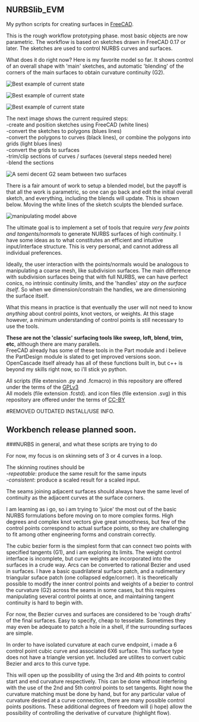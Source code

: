 ## NURBSlib_EVM
My python scripts for creating surfaces in [FreeCAD](http://freecadweb.org/).  

This is the rough workflow prototyping phase. most basic objects are now parametric. The workflow is based on sketches drawn in FreeCAD 0.17 or later. The sketches are used to control NURBS curves and surfaces. 

What does it do right now? Here is my favorite model so far. It shows control of an overall shape with 'main' sketches, and automatic 'blending' of the corners of the main surfaces to obtain curvature continuity (G2).

![Best example of current state](https://github.com/edwardvmills/NURBSlib_EVM/blob/master/development_FC_models/parametric/begin%20transition%20to%200.17/Bezier%20primary%20Surface%20Volume%2058-06.bmp.png?raw=true)

![Best example of current state](https://github.com/edwardvmills/NURBSlib_EVM/blob/master/development_FC_models/parametric/begin%20transition%20to%200.17/Bezier%20primary%20Surface%20Volume%2041-07.bmp.png?raw=true)  

![Best example of current state](https://github.com/edwardvmills/NURBSlib_EVM/blob/master/development_FC_models/parametric/begin%20transition%20to%200.17/Bezier%20primary%20Surface%20Volume%2041-01.png?raw=true)  


The next image shows the current required steps:   
-create and position sketches using FreeCAD (white lines)   
-convert the sketches to polygons (blues lines)   
-convert the polygons to curves (black lines), or combine the polygons into grids (light blues lines)   
-convert the grids to surfaces   
-trim/clip sections of curves / surfaces (several steps needed here)   
-blend the sections   

![A semi decent G2 seam between two surfaces](https://github.com/edwardvmills/NURBSlib_EVM/blob/master/development_FC_models/parametric/Bezier%20surface%20segment%20and%20blend/Bezier%20surface%20segment%20and%20blend%2021/Bezier%20surface%20segment%20and%20blend%2021.gif?raw=true)   

There is a fair amount of work to setup a blended model, but the payoff is that all the work is parametric, so one can go back and edit the initial overall sketch, and everything, including the blends will update. This is shown below. Moving the white lines of the sketch sculpts the blended surface.   

![manipulating model above](https://github.com/edwardvmills/NURBSlib_EVM/blob/master/development_FC_models/parametric/Bezier%20surface%20segment%20and%20blend/Bezier%20surface%20segment%20and%20blend%2018/1f7g55.gif?raw=true)  


The ultimate goal is to implement a set of tools that require *very few points and tangents/normals* to generate NURBS surfaces of high continuity. I have some ideas as to what constitutes an efficient and intuitive input/interface structure. This is very personal, and cannot address all individual preferences. 

Ideally, the user interaction with the points/normals would be analogous to manipulating a coarse mesh, like subdivision surfaces. The main difference with subdivision surfaces being that with full NURBS, we can have perfect conics, no intrinsic continuity limits, and the 'handles' <i>stay on the surface itself</i>. So when we dimension/constrain the handles, we are dimensioning the surface itself.

What this means in practice is that eventually the user will not need to know *anything* about control points, knot vectors, or weights. At this stage however, a minimum understanding of control points is still necessary to use the tools.

**These are not the 'classic' surfacing tools like sweep, loft, blend, trim, etc**, although there are many parallels.    
FreeCAD already has some of these tools in the Part module and i believe the PartDesign module is slated to get improved versions soon. OpenCascade itself already has all of these functions built in, but c++ is beyond my skills right now, so i'll stick yo python. 

All scripts (file extension .py and .fcmacro) in this repository are offered under the terms of the [GPLv3](http://www.gnu.org/licenses/gpl-3.0.en.html)   
All models (file extension .fcstd). and icon files (file extension .svg) in this repository are offered under the terms of [CC-BY](http://creativecommons.org/licenses/by/2.0/)

#REMOVED OUTDATED INSTALL/USE INFO. 
## Workbench release planned soon.

###NURBS in general, and what these scripts are trying to do   

For now, my focus is on skinning sets of 3 or 4 curves in a loop. 

The skinning routines should be   
-*repeatable*: produce the same result for the same inputs   
-*consistent*: produce a scaled result for a scaled input.   

The seams joining adjacent surfaces should always have the same level of continuity as the adjacent curves at the surface corners.

I am learning as i go, so i am trying to 'juice' the most out of the basic NURBS formulations before moving on to more complex forms. High degrees and complex knot vectors give great smoothness, but few of the control points correspond to actual surface points, so they are challenging to fit among other engineering forms and constrain correctly.

The cubic bezier form is the simplest form that can connect two points with specified tangents (G1), and i am exploring its limits. The weight control interface is incomplete, but curve weights are incorporated into the surfaces in a crude way. Arcs can be converted to rational Bezier and used in surfaces. I have a basic quadrilateral surface patch, and a rudimentary triangular suface patch (one collapsed edge/corner). It is theoretically possible to modify the inner control points and weights of a bezier to control the curvature (G2) across the seams in some cases, but this requires manipulating several control points at once, and maintaining tangent continuity is hard to begin with.

For now, the Bezier curves and surfaces are considered to be 'rough drafts' of the final surfaces. Easy to specify, cheap to tesselate. Sometimes they may even be adequate to patch a hole in a shell, if the surrounding surfaces are simple.

In order to have isolated curvature at each curve endpoint, i made a 6 control point cubic curve and associated 6X6 surface. This surface type does not have a triangle version yet. Included are utilites to convert cubic Bezier and arcs to this curve type.   

This will open up the possibility of using the 3rd and 4th points to control start and end curvature respectively. This can be done without interfering with the use of the 2nd and 5th control points to set tangents. Right now the curvature matching must be done by hand, but for any particular value of curvature desired at a curve connection, there are many possible control points positions. These additional degrees of freedom will (i hope) allow the possibility of controlling the derivative of curvature (highlight flow).
